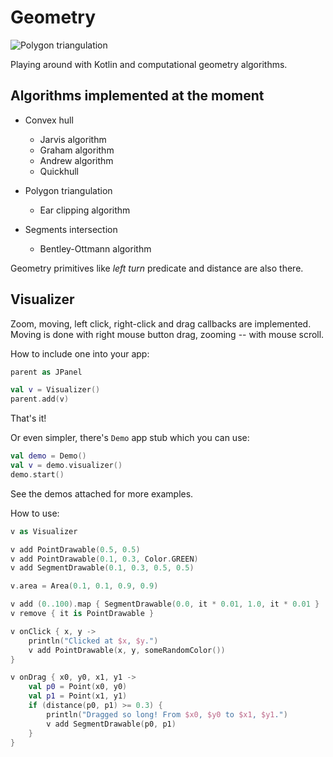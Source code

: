 Geometry
===
![Polygon triangulation](https://dl.dropboxusercontent.com/s/rkyjjkfdit00rd9/Capture_K_tr.JPG)

Playing around with Kotlin and computational geometry algorithms.

Algorithms implemented at the moment
---
* Convex hull
  * Jarvis algorithm
  * Graham algorithm
  * Andrew algorithm
  * Quickhull

* Polygon triangulation
  * Ear clipping algorithm

* Segments intersection
  * Bentley-Ottmann algorithm

Geometry primitives like _left turn_ predicate and distance are also there.

Visualizer
---
Zoom, moving, left click, right-click and drag callbacks are implemented.
Moving is done with right mouse button drag, zooming -- with mouse scroll.

How to include one into your app:
```kotlin
parent as JPanel

val v = Visualizer()
parent.add(v)
```
That's it!

Or even simpler, there's `Demo` app stub which you can use:
```kotlin
val demo = Demo()
val v = demo.visualizer()
demo.start()
```
See the demos attached for more examples.

How to use:
```kotlin
v as Visualizer

v add PointDrawable(0.5, 0.5)
v add PointDrawable(0.1, 0.3, Color.GREEN)
v add SegmentDrawable(0.1, 0.3, 0.5, 0.5)

v.area = Area(0.1, 0.1, 0.9, 0.9)

v add (0..100).map { SegmentDrawable(0.0, it * 0.01, 1.0, it * 0.01 }
v remove { it is PointDrawable }

v onClick { x, y ->
    println("Clicked at $x, $y.")
    v add PointDrawable(x, y, someRandomColor())
}

v onDrag { x0, y0, x1, y1 ->
    val p0 = Point(x0, y0)
    val p1 = Point(x1, y1)
    if (distance(p0, p1) >= 0.3) {
        println("Dragged so long! From $x0, $y0 to $x1, $y1.")
        v add SegmentDrawable(p0, p1)
    }
}
```
